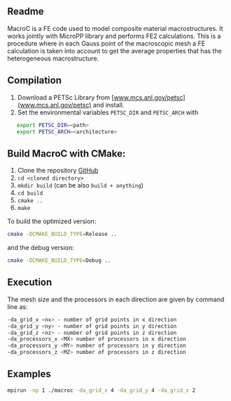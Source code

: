 
Readme
------

MacroC is a FE code used to model composite material macrostructures. It works
jointly with MicroPP library and performs FE2 calculations. This is a procedure
where in each Gauss point of the macroscopic mesh a FE calculation is taken into
account to get the average properties that has the heterogeneous macrostructure.

Compilation
-----------

1. Download a PETSc Library from [www.mcs.anl.gov/petsc](www.mcs.anl.gov/petsc) and install.
2. Set the environmental variables `PETSC_DIR` and `PETSC_ARCH` with

```bash
   export PETSC_DIR=<path>
   export PETSC_ARCH=<architecture>
```

Build MacroC with CMake:
-----------------------

1. Clone the repository [GitHub](https://github.com/GG1991/macroc)
2. `cd <cloned directory>`
3. `mkdir build` (can be also `build + anything`)
4. `cd build`
5. `cmake ..`
6. `make`

To build the optimized version:

```bash
cmake -DCMAKE_BUILD_TYPE=Release ..
```

and the debug version:

```bash
cmake -DCMAKE_BUILD_TYPE=Debug ..
```

Execution
---------

The mesh size and the processors in each direction are given by command line as:

```bash
-da_grid_x <nx> - number of grid points in x direction
-da_grid_y <ny> - number of grid points in y direction
-da_grid_z <nz> - number of grid points in z direction
-da_processors_x <MX> number of processors in x direction
-da_processors_y <MY> number of processors in y direction
-da_processors_z <MZ> number of processors in z direction
```

Examples
--------

```bash
mpirun -np 1 ./macroc -da_grid_x 4 -da_grid_y 4 -da_grid_z 2
```
